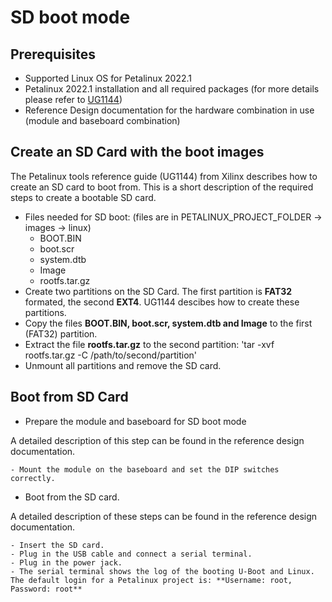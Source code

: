 # SD boot mode

## Prerequisites

- Supported Linux OS for Petalinux 2022.1
- Petalinux 2022.1 installation and all required packages (for more details please refer to [UG1144])
- Reference Design documentation for the hardware combination in use (module and baseboard combination)


## Create an SD Card with the boot images

The Petalinux tools reference guide (UG1144) from Xilinx describes how to create an SD card to boot from. This is a short description of the required steps to create a bootable SD card.

- Files needed for SD boot: (files are in PETALINUX_PROJECT_FOLDER -> images -> linux)
    - BOOT.BIN
    - boot.scr
    - system.dtb
    - Image
    - rootfs.tar.gz
- Create two partitions on the SD Card. The first partition is **FAT32** formated, the second **EXT4**. UG1144 descibes how to create these partitions.
- Copy the files **BOOT.BIN, boot.scr, system.dtb and Image** to the first (FAT32) partition.
- Extract the file **rootfs.tar.gz** to the second partition: 'tar -xvf rootfs.tar.gz -C /path/to/second/partition'
- Unmount all partitions and remove the SD card.



## Boot from SD Card

- Prepare the module and baseboard for SD boot mode

A detailed description of this step can be found in the reference design documentation.

    - Mount the module on the baseboard and set the DIP switches correctly.

- Boot from the SD card.

A detailed description of these steps can be found in the reference design documentation.

    - Insert the SD card.
    - Plug in the USB cable and connect a serial terminal.
    - Plug in the power jack.
    - The serial terminal shows the log of the booting U-Boot and Linux. The default login for a Petalinux project is: **Username: root, Password: root**

[UG1144]: https://www.xilinx.com/support/documentation/sw_manuals/xilinx2022_1/ug1144-petalinux-tools-reference-guide.pdf
